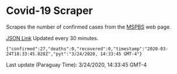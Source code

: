 # Covid-19 Scraper

Scrapes the number of confirmed cases from the [MSPBS](https://www.mspbs.gov.py/covid-19.php) web page.

[JSON Link](https://jmayalag.github.io/covid19-scrape/cases.json)
Updated every 30 minutes.
```
{"confirmed":27,"deaths":0,"recovered":0,"timestamp":"2020-03-24T18:33:45.828Z","pyt":"3/24/2020, 14:33:45 GMT-4"}
```
Last update (Paraguay Time): 3/24/2020, 14:33:45 GMT-4